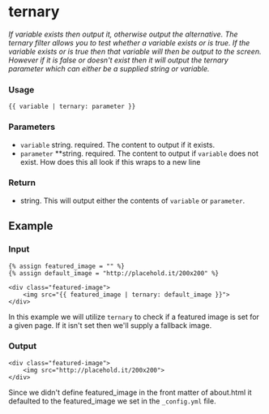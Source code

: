 # ternary

*If variable exists then output it, otherwise output the alternative. The ternary filter allows you to test whether a variable exists or is true. If the variable exists or is true then that variable will then be output to the screen. However if it is false or doesn't exist then it will output the ternary parameter which can either be a supplied string or variable.*

### Usage

    {{ variable | ternary: parameter }}

### Parameters

- `variable` string. required. The content to output if it exists.
- `parameter` **string. required. The content to output if `variable` does not exist. How does this all look if this wraps to a new line

### Return

- string. This will output either the contents of `variable` or `parameter`.

## Example

### **Input**

    {% assign featured_image = "" %}
    {% assign default_image = "http://placehold.it/200x200" %}
    
    <div class="featured-image">
    	<img src="{{ featured_image | ternary: default_image }}">
    </div>

In this example we will utilize `ternary` to check if a featured image is set for a given page. If it isn't set then we'll supply a fallback image.

### **Output**

    <div class="featured-image">
    	<img src="http://placehold.it/200x200">
    </div>

Since we didn't define featured_image in the front matter of about.html it defaulted to the featured_image we set in the `_config.yml` file.
